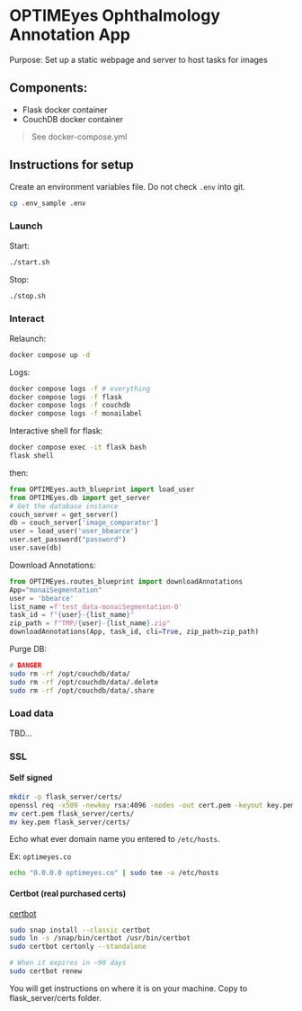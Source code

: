 # OPTIMEyes Ophthalmology Annotation App

Purpose: Set up a static webpage and server to host tasks for images 


## Components:

* Flask docker container  
* CouchDB docker container  
> See docker-compose.yml

## Instructions for setup
Create an environment variables file. Do not check `.env` into git.
```bash
cp .env_sample .env
```

### Launch
Start:
```bash
./start.sh
```
Stop:
```bash
./stop.sh
```

### Interact
Relaunch:
```bash
docker compose up -d
```

Logs:
```bash
docker compose logs -f # everything
docker compose logs -f flask
docker compose logs -f couchdb
docker compose logs -f monailabel
```

Interactive shell for flask:
```bash
docker compose exec -it flask bash
flask shell
```
then:
```python
from OPTIMEyes.auth_blueprint import load_user
from OPTIMEyes.db import get_server
# Get the database instance
couch_server = get_server()
db = couch_server['image_comparator']
user = load_user('user_bbearce')
user.set_password("password")
user.save(db)
```

Download Annotations:
```python
from OPTIMEyes.routes_blueprint import downloadAnnotations
App="monaiSegmentation"
user = 'bbearce'
list_name =f'test_data-monaiSegmentation-0'
task_id = f"{user}-{list_name}"
zip_path = f"TMP/{user}-{list_name}.zip"
downloadAnnotations(App, task_id, cli=True, zip_path=zip_path)
```

Purge DB:
```bash
# DANGER
sudo rm -rf /opt/couchdb/data/
sudo rm -rf /opt/couchdb/data/.delete
sudo rm -rf /opt/couchdb/data/.share
```

### Load data

TBD...



### SSL
#### Self signed
```bash
mkdir -p flask_server/certs/
openssl req -x509 -newkey rsa:4096 -nodes -out cert.pem -keyout key.pem -days 365
mv cert.pem flask_server/certs/
mv key.pem flask_server/certs/
```
Echo what ever domain name you entered to `/etc/hosts`.

Ex: `optimeyes.co`
```bash
echo "0.0.0.0 optimeyes.co" | sudo tee -a /etc/hosts
```

#### Certbot (real purchased certs)
[certbot](https://certbot.eff.org/)
```bash
sudo snap install --classic certbot
sudo ln -s /snap/bin/certbot /usr/bin/certbot
sudo certbot certonly --standalone

# When it expires in ~90 days
sudo certbot renew
```

You will get instructions on where it is on your machine. Copy to flask_server/certs folder.
